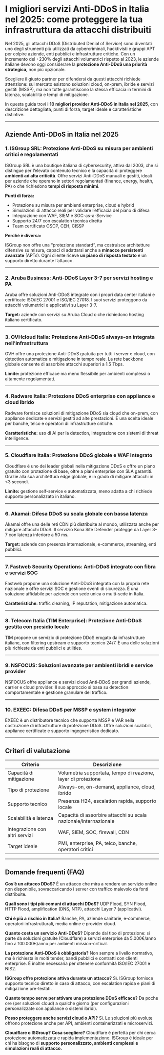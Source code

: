 # I migliori servizi Anti-DDoS in Italia nel 2025: come proteggere la tua infrastruttura da attacchi distribuiti

Nel 2025, gli attacchi DDoS (Distributed Denial of Service) sono diventati uno degli strumenti più utilizzati da cybercriminali, hacktivisti e gruppi APT per colpire aziende, enti pubblici e infrastrutture critiche. Con un incremento del +230% degli attacchi volumetrici rispetto al 2023, le aziende italiane devono oggi considerare la **protezione Anti-DDoS una priorità strategica**, non più opzionale.

Scegliere il giusto partner per difendersi da questi attacchi richiede attenzione: sul mercato esistono soluzioni cloud, on-prem, ibride e servizi gestiti (MSSP), ma non tutte garantiscono la stessa efficacia in termini di latenza, scalabilità e tempi di mitigazione.

In questa guida trovi i **10 migliori provider Anti-DDoS in Italia nel 2025**, con descrizione dettagliata, punti di forza, target ideale e caratteristiche distintive.

---

## Aziende Anti-DDoS in Italia nel 2025

### 1. ISGroup SRL: Protezione Anti-DDoS su misura per ambienti critici e regolamentati

ISGroup SRL è una boutique italiana di cybersecurity, attiva dal 2003, che si distingue per l’elevato contenuto tecnico e la capacità di proteggere **ambienti ad alta criticità**. Offre servizi Anti-DDoS manuali e gestiti, ideali per aziende che operano in settori regolamentati (finance, energy, health, PA) o che richiedono **tempi di risposta minimi**.

**Punti di forza:**

- Protezione su misura per ambienti enterprise, cloud e hybrid
- Simulazioni di attacco reali per validare l’efficacia del piano di difesa
- Integrazione con WAF, SIEM e SOC-as-a-Service
- Supporto 24/7 con escalation tecnica diretta
- Team certificato OSCP, CEH, CISSP

**Perché è diversa:**

ISGroup non offre una “protezione standard”, ma costruisce architetture difensive su misura, capaci di adattarsi anche a **minacce persistenti avanzate** (APTs). Ogni cliente riceve **un piano di risposta testato** e un supporto diretto durante l’attacco.

---

### 2. Aruba Business: Anti-DDoS Layer 3-7 per servizi hosting e PA

Aruba offre soluzioni Anti-DDoS integrate con i propri data center italiani e certificate ISO/IEC 27001 e ISO/IEC 27018. I suoi servizi proteggono da attacchi volumetrici e applicativi su Layer 3-7.

**Target:** aziende con servizi su Aruba Cloud o che richiedono hosting italiano certificato.

---

### 3. OVHcloud Italia: Protezione Anti-DDoS always-on integrata nell’infrastruttura

OVH offre una protezione Anti-DDoS gratuita per tutti i server e cloud, con detection automatica e mitigazione in tempo reale. La rete backbone globale consente di assorbire attacchi superiori a 1.5 Tbps.

**Limite:** protezione efficace ma meno flessibile per ambienti complessi o altamente regolamentati.

---

### 4. Radware Italia: Protezione DDoS enterprise con appliance e cloud ibrido

Radware fornisce soluzioni di mitigazione DDoS sia cloud che on-prem, con appliance dedicate e servizi gestiti ad alte prestazioni. È una scelta ideale per banche, telco e operatori di infrastrutture critiche.

**Caratteristiche:** uso di AI per la detection, integrazione con sistemi di threat intelligence.

---

### 5. Cloudflare Italia: Protezione DDoS globale e WAF integrato

Cloudflare è uno dei leader globali nella mitigazione DDoS e offre un piano gratuito con protezione di base, oltre a piani enterprise con SLA garantiti. Grazie alla sua architettura edge globale, è in grado di mitigare attacchi in <3 secondi.

**Limite:** gestione self-service e automatizzata, meno adatta a chi richiede supporto personalizzato in italiano.

---

### 6. Akamai: Difesa DDoS su scala globale con bassa latenza

Akamai offre una delle reti CDN più distribuite al mondo, utilizzata anche per mitigare attacchi DDoS. Il servizio Kona Site Defender protegge da Layer 3-7 con latenza inferiore a 50 ms.

**Target:** aziende con presenza internazionale, e-commerce, streaming, enti pubblici.

---

### 7. Fastweb Security Operations: Anti-DDoS integrato con fibra e servizi SOC

Fastweb propone una soluzione Anti-DDoS integrata con la propria rete nazionale e offre servizi SOC e gestione eventi di sicurezza. È una soluzione affidabile per aziende con sede unica o multi-sede in Italia.

**Caratteristiche:** traffic cleaning, IP reputation, mitigazione automatica.

---

### 8. Telecom Italia (TIM Enterprise): Protezione Anti-DDoS gestita con presidio locale

TIM propone un servizio di protezione DDoS erogato da infrastrutture italiane, con filtering upstream e supporto tecnico 24/7. È una delle soluzioni più richieste da enti pubblici e utilities.

---

### 9. NSFOCUS: Soluzioni avanzate per ambienti ibridi e service provider

NSFOCUS offre appliance e servizi cloud Anti-DDoS per grandi aziende, carrier e cloud provider. Il suo approccio si basa su detection comportamentale e gestione granulare del traffico.

---

### 10. EXEEC: Difesa DDoS per MSSP e system integrator

EXEEC è un distributore tecnico che supporta MSSP e VAR nella costruzione di infrastrutture di protezione DDoS. Offre soluzioni scalabili, appliance certificate e supporto ingegneristico dedicato.

---

## Criteri di valutazione

| Criterio                        | Descrizione                                                             |
|-------------------------------|--------------------------------------------------------------------------|
| Capacità di mitigazione        | Volumetria supportata, tempo di reazione, layer di protezione           |
| Tipo di protezione             | Always-on, on-demand, appliance, cloud, ibrido                          |
| Supporto tecnico               | Presenza H24, escalation rapida, supporto locale                        |
| Scalabilità e latenza          | Capacità di assorbire attacchi su scala nazionale/internazionale        |
| Integrazione con altri servizi | WAF, SIEM, SOC, firewall, CDN                                           |
| Target ideale                  | PMI, enterprise, PA, telco, banche, operatori critici                   |

---

## Domande frequenti (FAQ)

**Cos’è un attacco DDoS?**
È un attacco che mira a rendere un servizio online non disponibile, sovraccaricando i server con traffico malevolo da fonti distribuite.

**Quali sono i tipi più comuni di attacchi DDoS?**
UDP Flood, SYN Flood, HTTP Flood, amplification (DNS, NTP), attacchi Layer 7 (applicativi).

**Chi è più a rischio in Italia?**
Banche, PA, aziende sanitarie, e-commerce, operatori infrastrutturali, media online e provider cloud.

**Quanto costa un servizio Anti-DDoS?**
Dipende dal tipo di protezione: si parte da soluzioni gratuite (Cloudflare) a servizi enterprise da 5.000€/anno fino a 100.000€/anno per ambienti mission-critical.

**La protezione Anti-DDoS è obbligatoria?**
Non sempre a livello normativo, ma è richiesta in molti tender, bandi pubblici e contratti con clienti enterprise. È inoltre necessaria per ottenere conformità ISO/IEC 27001 e NIS2.

**ISGroup offre protezione attiva durante un attacco?**
Sì. ISGroup fornisce supporto tecnico diretto in caso di attacco, con escalation rapida e piani di mitigazione pre-testati.

**Quanto tempo serve per attivare una protezione DDoS efficace?**
Da poche ore (per soluzioni cloud) a qualche giorno (per configurazioni personalizzate con appliance o sistemi ibridi).

**Posso proteggere anche servizi cloud o API?**
Sì. Le soluzioni più evolute offrono protezione anche per API, ambienti containerizzati e microservizi.

**Cloudflare o ISGroup? Cosa scegliere?**
Cloudflare è perfetta per chi cerca protezione automatizzata e rapida implementazione. ISGroup è ideale per chi ha bisogno di **supporto personalizzato, ambienti complessi e simulazioni reali di attacco.**
